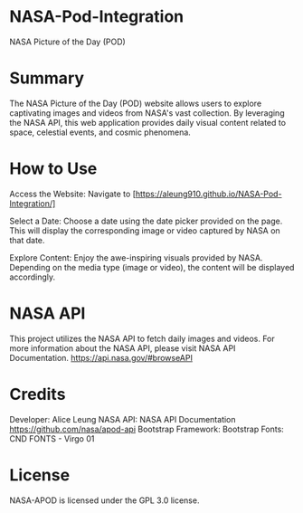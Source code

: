 # NASA-Pod-Integration

NASA Picture of the Day (POD)

# Summary

The NASA Picture of the Day (POD) website allows users to explore captivating images and videos from NASA's vast collection. By leveraging the NASA API, this web application provides daily visual content related to space, celestial events, and cosmic phenomena.

# How to Use
Access the Website: Navigate to [https://aleung910.github.io/NASA-Pod-Integration/]

Select a Date: Choose a date using the date picker provided on the page. This will display the corresponding image or video captured by NASA on that date.

Explore Content: Enjoy the awe-inspiring visuals provided by NASA. Depending on the media type (image or video), the content will be displayed accordingly.

# NASA API
This project utilizes the NASA API to fetch daily images and videos. For more information about the NASA API, please visit NASA API Documentation. https://api.nasa.gov/#browseAPI

# Credits
Developer: Alice Leung
NASA API: NASA API Documentation 
https://github.com/nasa/apod-api
Bootstrap Framework: Bootstrap
Fonts: CND FONTS - Virgo 01
# License
NASA-APOD is licensed under the GPL 3.0 license. 

